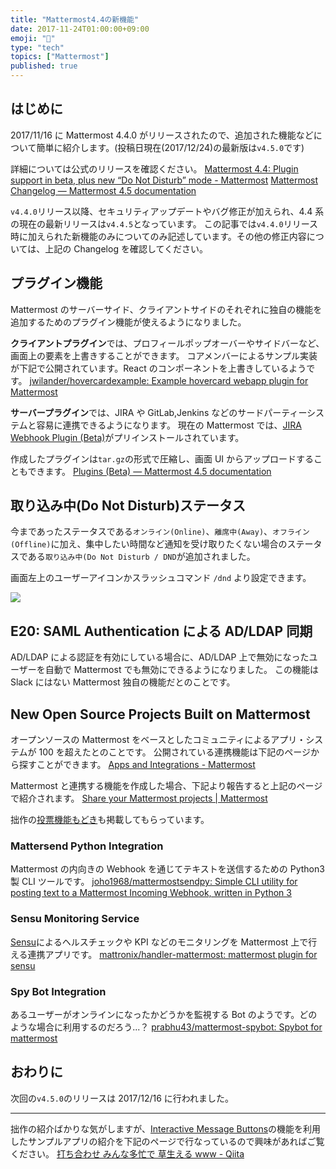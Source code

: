 ```yaml
---
title: "Mattermost4.4の新機能"
date: 2017-11-24T01:00:00+09:00
emoji: "📣"
type: "tech"
topics: ["Mattermost"]
published: true
---
```


## はじめに

2017/11/16 に Mattermost 4.4.0 がリリースされたので、追加された機能などについて簡単に紹介します。(投稿日現在(2017/12/24)の最新版は`v4.5.0`です)

詳細については公式のリリースを確認ください。
[Mattermost 4.4: Plugin support in beta, plus new “Do Not Disturb” mode - Mattermost](https://about.mattermost.com/blog/mattermost-4-4/)
[Mattermost Changelog — Mattermost 4.5 documentation](https://docs.mattermost.com/administration/changelog.html#release-v4-4-5)

`v4.4.0`リリース以降、セキュリティアップデートやバグ修正が加えられ、4.4 系の現在の最新リリースは`v4.4.5`となっています。
この記事では`v4.4.0`リリース時に加えられた新機能のみについてのみ記述しています。その他の修正内容については、上記の Changelog を確認してください。

## プラグイン機能

Mattermost のサーバーサイド、クライアントサイドのそれぞれに独自の機能を追加するためのプラグイン機能が使えるようになりました。

**クライアントプラグイン**では、プロフィールポップオーバーやサイドバーなど、画面上の要素を上書きすることができます。
コアメンバーによるサンプル実装が下記で公開されています。React のコンポーネントを上書きしているようです。
[jwilander/hovercardexample: Example hovercard webapp plugin for Mattermost](https://github.com/jwilander/hovercardexample)

**サーバープラグイン**では、JIRA や GitLab,Jenkins などのサードパーティーシステムと容易に連携できるようになります。
現在の Mattermost では、[JIRA Webhook Plugin (Beta)](https://docs.mattermost.com/integrations/jira.html#)がプリインストールされています。

作成したプラグインは`tar.gz`の形式で圧縮し、画面 UI からアップロードすることもできます。
[Plugins (Beta) — Mattermost 4.5 documentation](https://docs.mattermost.com/administration/plugins.html)

## 取り込み中(Do Not Disturb)ステータス

今まであったステータスである`オンライン(Online)`、`離席中(Away)`、`オフライン(Offline)`に加え、集中したい時間など通知を受け取りたくない場合のステータスである`取り込み中(Do Not Disturb / DND`が追加されました。

画面左上のユーザーアイコンかスラッシュコマンド `/dnd` より設定できます。

![](https://qiita-image-store.s3.amazonaws.com/0/9891/11f85fd3-b515-63c8-e9bb-cae450e335b4.png)

## E20: SAML Authentication による AD/LDAP 同期

AD/LDAP による認証を有効にしている場合に、AD/LDAP 上で無効になったユーザーを自動で Mattermost でも無効にできるようになりました。
この機能は Slack にはない Mattermost 独自の機能だとのことです。

## New Open Source Projects Built on Mattermost

オープンソースの Mattermost をベースとしたコミュニティによるアプリ・システムが 100 を超えたとのことです。
公開されている連携機能は下記のページから探すことができます。
[Apps and Integrations - Mattermost](https://about.mattermost.com/community-applications/)

Mattermost と連携する機能を作成した場合、下記より報告すると上記のページで紹介されます。
[Share your Mattermost projects | Mattermost](https://www.mattermost.org/share-your-mattermost-projects/)

拙作の[投票機能もどき](https://qiita.com/kaakaa_hoe/items/b2605ce3816cfc517ecd)も掲載してもらっています。

### Mattersend Python Integration

Mattermost の内向きの Webhook を通じてテキストを送信するための Python3 製 CLI ツールです。
[joho1968/mattermostsendpy: Simple CLI utility for posting text to a Mattermost Incoming Webhook, written in Python 3](https://github.com/joho1968/mattermostsendpy)

### Sensu Monitoring Service

[Sensu](https://sensuapp.org/)によるヘルスチェックや KPI などのモニタリングを Mattermost 上で行える連携アプリです。
[mattronix/handler-mattermost: mattermost plugin for sensu](https://github.com/mattronix/handler-mattermost)

### Spy Bot Integration

あるユーザーがオンラインになったかどうかを監視する Bot のようです。どのような場合に利用するのだろう...？
[prabhu43/mattermost-spybot: Spybot for mattermost](https://github.com/prabhu43/mattermost-spybot)

## おわりに

次回の`v4.5.0`のリリースは 2017/12/16 に行われました。

---

拙作の紹介ばかりな気がしますが、[Interactive Message Buttons](https://docs.mattermost.com/developer/interactive-message-buttons.html)の機能を利用したサンプルアプリの紹介を下記のページで行なっているので興味があればご覧ください。
[打ち合わせ みんな多忙で 草生える www \- Qiita](https://qiita.com/kaakaa_hoe/items/7df3789f1fc57ffa02fc)
